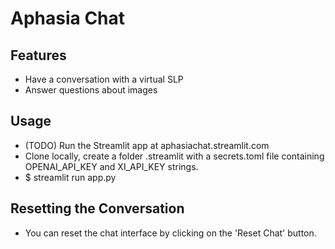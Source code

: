 # Aphasia Chat

## Features
- Have a conversation with a virtual SLP
- Answer questions about images

## Usage
- (TODO) Run the Streamlit app at aphasiachat.streamlit.com
- Clone locally, create a folder .streamlit with a secrets.toml file containing OPENAI_API_KEY and XI_API_KEY strings.
- $ streamlit run app.py

## Resetting the Conversation
- You can reset the chat interface by clicking on the 'Reset Chat' button.
